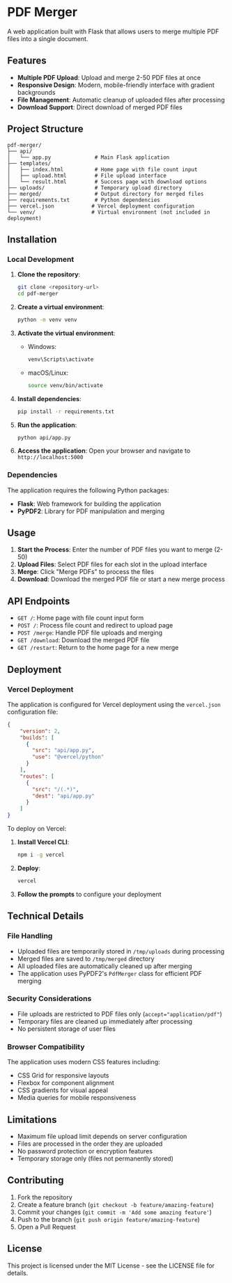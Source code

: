 # PDF Merger

A web application built with Flask that allows users to merge multiple PDF files into a single document. 
## Features

- **Multiple PDF Upload**: Upload and merge 2-50 PDF files at once
- **Responsive Design**: Modern, mobile-friendly interface with gradient backgrounds
- **File Management**: Automatic cleanup of uploaded files after processing
- **Download Support**: Direct download of merged PDF files


## Project Structure

```
pdf-merger/
├── api/
│   └── app.py              # Main Flask application
├── templates/
│   ├── index.html          # Home page with file count input
│   ├── upload.html         # File upload interface
│   └── result.html         # Success page with download options
├── uploads/                # Temporary upload directory
├── merged/                 # Output directory for merged files
├── requirements.txt        # Python dependencies
├── vercel.json            # Vercel deployment configuration
└── venv/                  # Virtual environment (not included in deployment)
```

## Installation

### Local Development

1. **Clone the repository**:
   ```bash
   git clone <repository-url>
   cd pdf-merger
   ```

2. **Create a virtual environment**:
   ```bash
   python -m venv venv
   ```

3. **Activate the virtual environment**:
   - Windows:
     ```bash
     venv\Scripts\activate
     ```
   - macOS/Linux:
     ```bash
     source venv/bin/activate
     ```

4. **Install dependencies**:
   ```bash
   pip install -r requirements.txt
   ```

5. **Run the application**:
   ```bash
   python api/app.py
   ```

6. **Access the application**:
   Open your browser and navigate to `http://localhost:5000`

### Dependencies

The application requires the following Python packages:

- **Flask**: Web framework for building the application
- **PyPDF2**: Library for PDF manipulation and merging

## Usage

1. **Start the Process**: Enter the number of PDF files you want to merge (2-50)
2. **Upload Files**: Select PDF files for each slot in the upload interface
3. **Merge**: Click "Merge PDFs" to process the files
4. **Download**: Download the merged PDF file or start a new merge process

## API Endpoints

- `GET /`: Home page with file count input form
- `POST /`: Process file count and redirect to upload page
- `POST /merge`: Handle PDF file uploads and merging
- `GET /download`: Download the merged PDF file
- `GET /restart`: Return to the home page for a new merge

## Deployment

### Vercel Deployment

The application is configured for Vercel deployment using the `vercel.json` configuration file:

```json
{
    "version": 2,
    "builds": [
      {
        "src": "api/app.py",
        "use": "@vercel/python"
      }
    ],
    "routes": [
      {
        "src": "/(.*)",
        "dest": "api/app.py"
      }
    ]
}
```

To deploy on Vercel:

1. **Install Vercel CLI**:
   ```bash
   npm i -g vercel
   ```

2. **Deploy**:
   ```bash
   vercel
   ```

3. **Follow the prompts** to configure your deployment

## Technical Details

### File Handling

- Uploaded files are temporarily stored in `/tmp/uploads` during processing
- Merged files are saved to `/tmp/merged` directory
- All uploaded files are automatically cleaned up after merging
- The application uses PyPDF2's `PdfMerger` class for efficient PDF merging

### Security Considerations

- File uploads are restricted to PDF files only (`accept="application/pdf"`)
- Temporary files are cleaned up immediately after processing
- No persistent storage of user files

### Browser Compatibility

The application uses modern CSS features including:
- CSS Grid for responsive layouts
- Flexbox for component alignment
- CSS gradients for visual appeal
- Media queries for mobile responsiveness

## Limitations

- Maximum file upload limit depends on server configuration
- Files are processed in the order they are uploaded
- No password protection or encryption features
- Temporary storage only (files not permanently stored)

## Contributing

1. Fork the repository
2. Create a feature branch (`git checkout -b feature/amazing-feature`)
3. Commit your changes (`git commit -m 'Add some amazing feature'`)
4. Push to the branch (`git push origin feature/amazing-feature`)
5. Open a Pull Request

## License

This project is licensed under the MIT License - see the LICENSE file for details.


